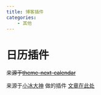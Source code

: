 ```yaml
---
title: 博客插件
categories:
	- 其他
---
```


# 日历插件

~~来源于[theme-next-calendar](https://github.com/theme-next/theme-next-calendar)~~

来源于[小冰大神](https://zfe.space/) 做的插件 [文章在此处](https://zfe.space/post/hexo-githubcalendar.html)
